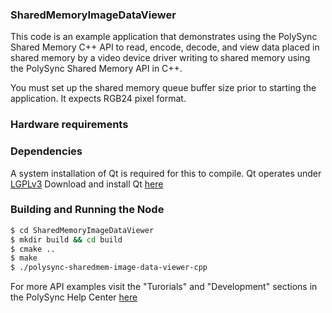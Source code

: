 ### SharedMemoryImageDataViewer
This code is an example application that demonstrates using the PolySync Shared Memory C++ API to read, encode, decode, and view data placed in shared memory by a video device driver writing to shared memory using the PolySync Shared Memory API in C++.

You must set up the shared memory queue buffer size prior to starting the application.
It expects RGB24 pixel format.

### Hardware requirements

### Dependencies
A system installation of Qt is required for this to compile.
Qt operates under [LGPLv3](http://www.gnu.org/licenses/lgpl-3.0.en.html) 
Download and install Qt [here](http://www.qt.io/download/)

### Building and Running the Node
```bash
$ cd SharedMemoryImageDataViewer 
$ mkdir build && cd build
$ cmake ..
$ make
$ ./polysync-sharedmem-image-data-viewer-cpp
```

For more API examples visit the "Turorials" and "Development" sections in the PolySync Help Center [here](https://help.polysync.io/articles/)